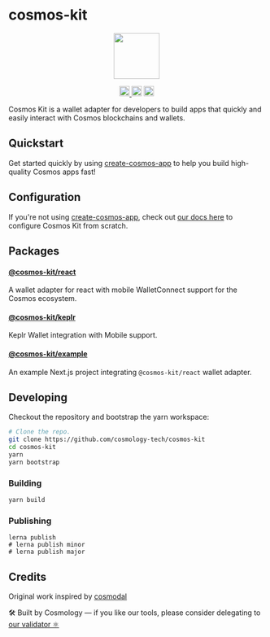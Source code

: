# cosmos-kit

<p align="center" width="100%">
    <img height="90" src="https://user-images.githubusercontent.com/545047/190171432-5526db8f-9952-45ce-a745-bea4302f912b.svg" />
</p>

<p align="center" width="100%">
  <a href="https://github.com/cosmology-tech/cosmos-kit/actions/workflows/run-tests.yml">
    <img height="20" src="https://github.com/cosmology-tech/cosmos-kit/actions/workflows/run-tests.yml/badge.svg" />
  </a>
   <a href="https://github.com/cosmology-tech/cosmos-kit/blob/main/LICENSE"><img height="20" src="https://img.shields.io/badge/license-BSD%203--Clause%20Clear-blue.svg"></a>
   <a href="https://www.npmjs.com/package/@cosmos-kit/core"><img height="20" src="https://img.shields.io/github/package-json/v/cosmology-tech/cosmos-kit?filename=packages%2Fcore%2Fpackage.json"></a>
</p>

Cosmos Kit is a wallet adapter for developers to build apps that quickly and easily interact with Cosmos blockchains and wallets.

## Quickstart

Get started quickly by using [create-cosmos-app](https://github.com/cosmology-tech/create-cosmos-app) to help you build high-quality Cosmos apps fast!

## Configuration

If you're not using [create-cosmos-app](https://github.com/cosmology-tech/create-cosmos-app), check out [our docs here](packages/react/README.md) to configure Cosmos Kit from scratch.

## Packages

#### [@cosmos-kit/react](packages/react)

A wallet adapter for react with mobile WalletConnect support for the Cosmos ecosystem.

#### [@cosmos-kit/keplr](packages/keplr)

Keplr Wallet integration with Mobile support.

#### [@cosmos-kit/example](packages/example)

An example Next.js project integrating `@cosmos-kit/react` wallet adapter.

## Developing

Checkout the repository and bootstrap the yarn workspace:

```sh
# Clone the repo.
git clone https://github.com/cosmology-tech/cosmos-kit
cd cosmos-kit
yarn
yarn bootstrap
```

### Building

```sh
yarn build
```

### Publishing

```
lerna publish
# lerna publish minor
# lerna publish major
```

## Credits

Original work inspired by [cosmodal](https://github.com/chainapsis/cosmodal)

🛠 Built by Cosmology — if you like our tools, please consider delegating to [our validator ⚛️](https://cosmology.tech/validator)
